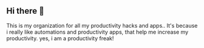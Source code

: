 ## Hi there 👋
This is my organization for all my productivity hacks and apps..
It's because i really like automations and productivity apps, that help me increase my productivity.
yes, i am a productivity freak!
